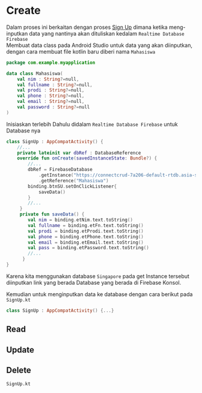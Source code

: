 # Create
Dalam proses ini berkaitan dengan proses [Sign Up](https://github.com/anggaprsada/crud-firebase-kotlin/blob/main/Tutorial/Authentication.md) dimana ketika meng-inputkan data yang nantinya akan dituliskan kedalam <code translate="no" dir="ltr">Realtime Database Firebase</code><br/>
Membuat data class pada Android Studio untuk data yang akan diinputkan, dengan cara membuat file kotlin baru diberi nama <code translate="no" dir="ltr">Mahasiswa</code>
```kotlin
package com.example.myapplication

data class Mahasiswa(
    val nim : String?=null,
    val fullname : String?=null,
    val prodi : String?=null,
    val phone : String?=null,
    val email : String?=null,
    val password : String?=null
)
```
Inisiaskan terlebih Dahulu didalam <code translate="no" dir="ltr">Realtime Database Firebase</code> untuk Database nya
```kotlin
class SignUp : AppCompatActivity() {
    //...
    private lateinit var dbRef : DatabaseReference
    override fun onCreate(savedInstanceState: Bundle?) {
        //...
        dbRef = FirebaseDatabase
            .getInstance("https://connectcrud-7a206-default-rtdb.asia-southeast1.firebasedatabase.app/")
            .getReference("Mahasiswa")
        binding.btnSU.setOnClickListener{
            saveData()
        }
        //...
     }
     private fun saveData() {
        val nim = binding.etNim.text.toString()
        val fullname = binding.etFn.text.toString()
        val prodi = binding.etProdi.text.toString()
        val phone = binding.etPhone.text.toString()
        val email = binding.etEmail.text.toString()
        val pass = binding.etPassword.text.toString()
        //...
      }
}
```
Karena kita menggunakan database <code translate="no" dir="ltr">Singapore</code> pada get Instance tersebut diinputkan link yang berada Database yang berada di Firebase Konsol.<br/>

Kemudian untuk menginputkan data ke database dengan cara berikut pada <code translate="no" dir="ltr">SignUp.kt</code>
 ```kotlin
 class SignUp : AppCompatActivity() {...}
 ```

## Read

## Update

## Delete


<code translate="no" dir="ltr">SignUp.kt</code>
